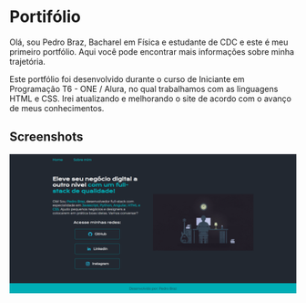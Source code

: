 # Portifólio

Olá, sou Pedro Braz, Bacharel em Física e estudante de CDC e este é meu primeiro portfólio. Aqui você pode encontrar mais informações sobre minha trajetória.

Este portfólio foi desenvolvido durante o curso de Iniciante em Programação T6 - ONE / Alura, no qual trabalhamos com as linguagens HTML e CSS. Irei atualizando e melhorando o site de acordo com o avanço de meus conhecimentos.


## Screenshots

![App Screenshot](https://github.com/PedroHMBraz/portifolio/blob/main/assets/preview.png)
